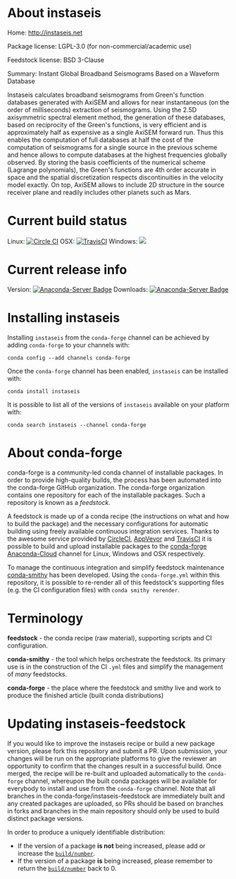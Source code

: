 About instaseis
===============

Home: http://instaseis.net

Package license: LGPL-3.0 (for non-commercial/academic use)

Feedstock license: BSD 3-Clause

Summary: Instant Global Broadband Seismograms Based on a Waveform Database

Instaseis calculates broadband seismograms from Green's function databases
generated with AxiSEM and allows for near instantaneous (on the order of
milliseconds) extraction of seismograms. Using the 2.5D axisymmetric
spectral element method, the generation of these databases, based on
reciprocity of the Green's functions, is very efficient and is approximately
half as expensive as a single AxiSEM forward run. Thus this enables the
computation of full databases at half the cost of the computation of
seismograms for a single source in the previous scheme and hence allows to
compute databases at the highest frequencies globally observed. By storing
the basis coefficients of the numerical scheme (Lagrange polynomials),
the Green's functions are 4th order accurate in space and the spatial
discretization respects discontinuities in the velocity model exactly. On
top, AxiSEM allows to include 2D structure in the source receiver plane and
readily includes other planets such as Mars.


Current build status
====================

Linux: [![Circle CI](https://circleci.com/gh/conda-forge/instaseis-feedstock.svg?style=shield)](https://circleci.com/gh/conda-forge/instaseis-feedstock)
OSX: [![TravisCI](https://travis-ci.org/conda-forge/instaseis-feedstock.svg?branch=master)](https://travis-ci.org/conda-forge/instaseis-feedstock)
Windows: ![](https://cdn.rawgit.com/conda-forge/conda-smithy/90845bba35bec53edac7a16638aa4d77217a3713/conda_smithy/static/disabled.svg)

Current release info
====================
Version: [![Anaconda-Server Badge](https://anaconda.org/conda-forge/instaseis/badges/version.svg)](https://anaconda.org/conda-forge/instaseis)
Downloads: [![Anaconda-Server Badge](https://anaconda.org/conda-forge/instaseis/badges/downloads.svg)](https://anaconda.org/conda-forge/instaseis)

Installing instaseis
====================

Installing `instaseis` from the `conda-forge` channel can be achieved by adding `conda-forge` to your channels with:

```
conda config --add channels conda-forge
```

Once the `conda-forge` channel has been enabled, `instaseis` can be installed with:

```
conda install instaseis
```

It is possible to list all of the versions of `instaseis` available on your platform with:

```
conda search instaseis --channel conda-forge
```


About conda-forge
=================

conda-forge is a community-led conda channel of installable packages.
In order to provide high-quality builds, the process has been automated into the
conda-forge GitHub organization. The conda-forge organization contains one repository
for each of the installable packages. Such a repository is known as a *feedstock*.

A feedstock is made up of a conda recipe (the instructions on what and how to build
the package) and the necessary configurations for automatic building using freely
available continuous integration services. Thanks to the awesome service provided by
[CircleCI](https://circleci.com/), [AppVeyor](http://www.appveyor.com/)
and [TravisCI](https://travis-ci.org/) it is possible to build and upload installable
packages to the [conda-forge](https://anaconda.org/conda-forge)
[Anaconda-Cloud](http://docs.anaconda.org/) channel for Linux, Windows and OSX respectively.

To manage the continuous integration and simplify feedstock maintenance
[conda-smithy](http://github.com/conda-forge/conda-smithy) has been developed.
Using the ``conda-forge.yml`` within this repository, it is possible to re-render all of
this feedstock's supporting files (e.g. the CI configuration files) with ``conda smithy rerender``.


Terminology
===========

**feedstock** - the conda recipe (raw material), supporting scripts and CI configuration.

**conda-smithy** - the tool which helps orchestrate the feedstock.
                   Its primary use is in the construction of the CI ``.yml`` files
                   and simplify the management of *many* feedstocks.

**conda-forge** - the place where the feedstock and smithy live and work to
                  produce the finished article (built conda distributions)


Updating instaseis-feedstock
============================

If you would like to improve the instaseis recipe or build a new
package version, please fork this repository and submit a PR. Upon submission,
your changes will be run on the appropriate platforms to give the reviewer an
opportunity to confirm that the changes result in a successful build. Once
merged, the recipe will be re-built and uploaded automatically to the
`conda-forge` channel, whereupon the built conda packages will be available for
everybody to install and use from the `conda-forge` channel.
Note that all branches in the conda-forge/instaseis-feedstock are
immediately built and any created packages are uploaded, so PRs should be based
on branches in forks and branches in the main repository should only be used to
build distinct package versions.

In order to produce a uniquely identifiable distribution:
 * If the version of a package **is not** being increased, please add or increase
   the [``build/number``](http://conda.pydata.org/docs/building/meta-yaml.html#build-number-and-string).
 * If the version of a package **is** being increased, please remember to return
   the [``build/number``](http://conda.pydata.org/docs/building/meta-yaml.html#build-number-and-string)
   back to 0.
